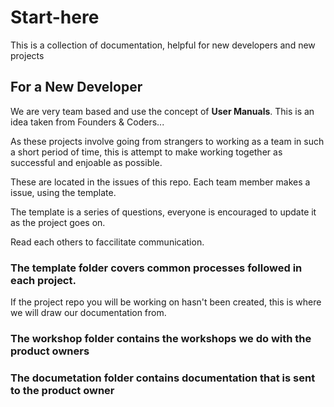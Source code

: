 # Start-here
This is a collection of documentation, helpful for new developers and new projects

## For a New Developer 


We are very team based and use the concept of **User Manuals**.
This is an idea taken from Founders & Coders...

As these projects involve going from strangers to working as a team in such a short period of time, this is attempt to make working together as successful and enjoable as possible.

These are located in the issues of this repo.
Each team member makes a issue, using the template.

The template is a series of questions, everyone is encouraged to update it as the project goes on. 

Read each others to faccilitate communication.
### The template folder covers common processes followed in each project. 
If the project repo you will be working on hasn't been created, this is where we will draw our documentation from.

### The workshop folder contains the workshops we do with the product owners

### The documetation folder contains documentation that is sent to the product owner


